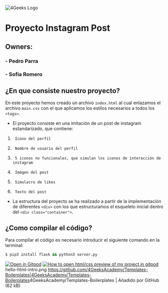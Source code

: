 ![4Geeks Logo](https://4geeksacademy.com//images/4geeks-logo.png)
# Proyecto Instagram Post
## Owners:
### 	- Pedro Parra
### 	- Sofia Romero
## ¿En que consiste nuestro proyecto?

En este proyecto hemos creado un archivo `index.html` al cual enlazamos el archivo `main.css` con el que aplicamos los estilos necesarios a todos los `<tags>`.

- El proyecto consiste en una imitación de un post de instagram estandarizado, que contiene:

1. 		Icono del perfil
2. 		Nombre de usuario del perfil
3. 	 	5 iconos no funcionales, que simulan los iconos de interacción de instagram
4. 		Imágen del post
5. 		Simulacro de likes
6. 		Texto del post


- La estructura del proyecto se ha realizado a partir de la implementación de diferentes `<div>` con los que estructuramos el esqueleto inicial dentro del `<div class="container">`.
## ¿Como compilar el código?
Para compilar el código es necesario introducir el siguiente comando en la terminal:
```sh
$ pip3 install flask && python3 server.py
```
[![Open in Gitpod](https://gitpod.io/button/open-in-gitpod.svg)](https://gitpod.io#https://github.com/4GeeksAcademy/html-hello.git)
[![How to open html/css preview of my project in gitpod](https://github.com/4GeeksAcademy/Templates-Boilerplates/blob/master/assets/hello-html-intro.png?raw=true)](https://youtu.be/dfbDCMu_p-0)
hello-html-intro.png
<https://github.com/4GeeksAcademy/Templates-Boilerplates|4GeeksAcademy/Templates-Boilerplates>4GeeksAcademy/Templates-Boilerplates | Añadido por GitHub (62 kB)
